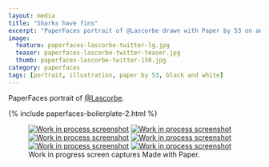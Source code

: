 ```yaml
---
layout: media
title: "Sharks have fins"
excerpt: "PaperFaces portrait of @Lascorbe drawn with Paper by 53 on an iPad."
image: 
  feature: paperfaces-lascorbe-twitter-lg.jpg
  teaser: paperfaces-lascorbe-twitter-teaser.jpg
  thumb: paperfaces-lascorbe-twitter-150.jpg
category: paperfaces
tags: [portrait, illustration, paper by 53, black and white]
---
```


PaperFaces portrait of [@Lascorbe](http://twitter.com/Lascorbe).

{% include paperfaces-boilerplate-2.html %}

<figure class="third">
  <a href="{{ site.url }}/images/paperfaces-lascorbe-process-1-lg.jpg"><img src="{{ site.url }}/images/paperfaces-lascorbe-process-1-600.jpg" alt="Work in process screenshot"></a>
  <a href="{{ site.url }}/images/paperfaces-lascorbe-process-2-lg.jpg"><img src="{{ site.url }}/images/paperfaces-lascorbe-process-2-600.jpg" alt="Work in process screenshot"></a>
  <a href="{{ site.url }}/images/paperfaces-lascorbe-process-3-lg.jpg"><img src="{{ site.url }}/images/paperfaces-lascorbe-process-3-600.jpg" alt="Work in process screenshot"></a>
  <a href="{{ site.url }}/images/paperfaces-lascorbe-process-4-lg.jpg"><img src="{{ site.url }}/images/paperfaces-lascorbe-process-4-600.jpg" alt="Work in process screenshot"></a>
  <a href="{{ site.url }}/images/paperfaces-lascorbe-process-5-lg.jpg"><img src="{{ site.url }}/images/paperfaces-lascorbe-process-5-600.jpg" alt="Work in process screenshot"></a>
  <a href="{{ site.url }}/images/paperfaces-lascorbe-process-6-lg.jpg"><img src="{{ site.url }}/images/paperfaces-lascorbe-process-6-600.jpg" alt="Work in process screenshot"></a>
  <figcaption>Work in progress screen captures Made with Paper.</figcaption>
</figure>
